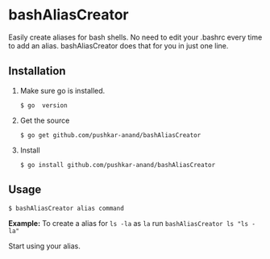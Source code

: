 # bashAliasCreator

Easily create aliases for bash shells. No need to edit your .bashrc every time to add an alias.
bashAliasCreator does that for you in just one line.

## Installation

1. Make sure go is installed. 
    
    `$ go  version`

2. Get the source
    
    `$ go get github.com/pushkar-anand/bashAliasCreator`
    
3. Install 

    `$ go install github.com/pushkar-anand/bashAliasCreator`
    
## Usage

`$ bashAliasCreator alias command`

**Example:** To create a alias for `ls -la` as `la` run `bashAliasCreator ls "ls -la"`

Start using your alias.